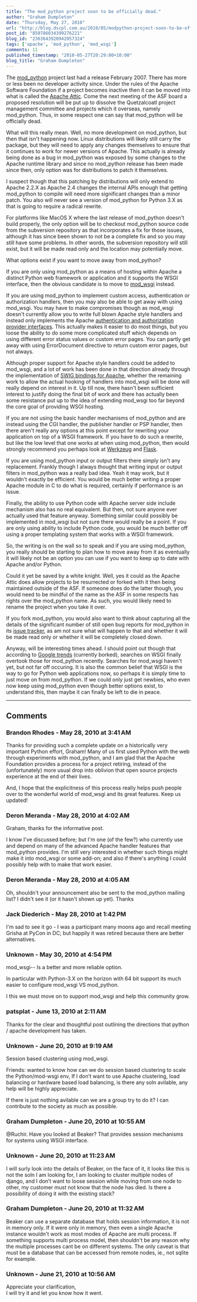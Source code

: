 ```yaml
---
title: "The mod_python project soon to be officially dead."
author: "Graham Dumpleton"
date: "Thursday, May 27, 2010"
url: "http://blog.dscpl.com.au/2010/05/modpython-project-soon-to-be-officially.html"
post_id: "850786034399276221"
blog_id: "2363643920942057324"
tags: ['apache', 'mod_python', 'mod_wsgi']
comments: 11
published_timestamp: "2010-05-27T20:29:00+10:00"
blog_title: "Graham Dumpleton"
---
```


The [mod\_python](http://www.modpython.org/) project last had a release February 2007. There has more or less been no developer activity since. Under the rules of the Apache Software Foundation if a project becomes inactive then it can be moved into what is called the [Apache Attic](http://attic.apache.org/). Come the next meeting of the ASF board a proposed resolution will be put up to dissolve the Quetzalcoatl project management committee and projects which it overseas, namely mod\_python. Thus, in some respect one can say that mod\_python will be officially dead.

  


What will this really mean. Well, no more development on mod\_python, but then that isn't happening now. Linux distributions will likely still carry the package, but they will need to apply any changes themselves to ensure that it continues to work for newer versions of Apache. This actually is already being done as a bug in mod\_python was exposed by some changes to the Apache runtime library and since no mod\_python release has been made since then, only option was for distributions to patch it themselves.

  


I suspect though that this patching by distributions will only extend to Apache 2.2.X as Apache 2.4 changes the internal APIs enough that getting mod\_python to compile will need more significant changes than a minor patch. You also will never see a version of mod\_python for Python 3.X as that is going to require a radical rewrite.

  


For platforms like MacOS X where the last release of mod\_python doesn't build properly, the only option will be to checkout mod\_python source code from the subversion repository as that incorporates a fix for those issues, although it has since been shown to not be a complete fix and so you may still have some problems. In other words, the subversion repository will still exist, but it will be made read only and the location may potentially move.

  


What options exist if you want to move away from mod\_python?

  


If you are only using mod\_python as a means of hosting within Apache a distinct Python web framework or application and it supports the WSGI interface, then the obvious candidate is to move to [mod\_wsgi](http://www.modwsgi.org/) instead.

  


If you are using mod\_python to implement custom access, authentication or authorization handlers, then you may also be able to get away with using mod\_wsgi. You may have to make compromises though as mod\_wsgi doesn't currently allow you to write full blown Apache style handlers and instead only implements the Apache [authentication and authorization provider interfaces](http://code.google.com/p/modwsgi/wiki/AccessControlMechanisms). This actually makes it easier to do most things, but you loose the ability to do some more complicated stuff which depends on using different error status values or custom error pages. You can partly get away with using ErrorDocument directive to return custom error pages, but not always.

  


Although proper support for Apache style handlers could be added to mod\_wsgi, and a lot of work has been done in that direction already through the implementation of [SWIG bindings for Apache](http://bitbucket.org/grahamdumpleton/apswigpy), whether the remaining work to allow the actual hooking of handlers into mod\_wsgi will be done will really depend on interest in it. Up till now, there hasn't been sufficient interest to justify doing the final bit of work and there has actually been some resistance put up to the idea of extending mod\_wsgi too far beyond the core goal of providing WSGI hosting.

  


If you are not using the basic handler mechanisms of mod\_python and are instead using the CGI handler, the publisher handler or PSP handler, then there aren't really any options at this point except for rewriting your application on top of a WSGI framework. If you have to do such a rewrite, but like the low level that one works at when using mod\_python, then would strongly recommend you perhaps look at [Werkzeug](http://werkzeug.pocoo.org/) and [Flask](http://flask.pocoo.org/).

  


If you are using mod\_python input or output filters there simply isn't any replacement. Frankly though I always thought that writing input or output filters in mod\_python was a really bad idea. Yeah it may work, but it wouldn't exactly be efficient. You would be much better writing a proper Apache module in C to do what is required, certainly if performance is an issue.

  


Finally, the ability to use Python code with Apache server side include mechanism also has no real equivalent. But then, not sure anyone ever actually used that feature anyway. Something similar could possibly be implemented in mod\_wsgi but not sure there would really be a point. If you are only using ability to include Python code, you would be much better off using a proper templating system that works with a WSGI framework.

  


So, the writing is on the wall so to speak and if you are using mod\_python, you really should be starting to plan how to move away from it as eventually it will likely not be an option you can use if you want to keep up to date with Apache and/or Python.

  


Could it yet be saved by a white knight. Well, yes it could as the Apache Attic does allow projects to be resurrected or forked with it then being maintained outside of the ASF. If someone does do the latter though, you would need to be mindful of the name as the ASF in some respects has rights over the mod\_python name. As such, you would likely need to rename the project when you take it over.

  


If you fork mod\_python, you would also want to think about capturing all the details of the significant number of still open bug reports for mod\_python in its [issue tracker](https://issues.apache.org/jira/browse/MODPYTHON), as am not sure what will happen to that and whether it will be made read only or whether it will be completely closed down.

  


Anyway, will be interesting times ahead. I should point out though that according to [Google trends](http://www.google.com/trends?q=mod_python%2C+WSGI%2C+mod_wsgi) \(currently borked\), searches on WSGI finally overtook those for mod\_python recently. Searches for mod\_wsgi haven't yet, but not far off occuring. It is also the common belief that WSGI is the way to go for Python web applications now, so perhaps it is simply time to just move on from mod\_python. If we could only just get newbies, who even now keep using mod\_python even though better options exist, to understand this, then maybe it can finally be left to die in peace.

---

## Comments

### Brandon Rhodes - May 28, 2010 at 3:41 AM

Thanks for providing such a complete update on a historically very important Python effort, Graham\! Many of us first used Python with the web through experiments with mod\_python, and I am glad that the Apache Foundation provides a process for a project retiring, instead of the \(unfortunately\) more usual drop into oblivion that open source projects experience at the end of their lives.  
  
And, I hope that the explicitness of this process really helps push people over to the wonderful world of mod\_wsgi and its great features. Keep us updated\!

### Deron Meranda - May 28, 2010 at 4:02 AM

Graham, thanks for the informative post.  
  
I know I've discussed before; but I'm one \(of the few?\) who currently use and depend on many of the advanced Apache handler features that mod\_python provides. I'm still very interested in whether such things might make it into mod\_wsgi or some add-on; and also if there's anything I could possibly help with to make that work easier.

### Deron Meranda - May 28, 2010 at 4:05 AM

Oh, shouldn't your announcement also be sent to the mod\_python mailing list? I didn't see it \(or it hasn't shown up yet\). Thanks

### Jack Diederich - May 28, 2010 at 1:42 PM

I'm sad to see it go - I was a participant many moons ago and recall meeting Grisha at PyCon in DC; but happily it was retired because there are better alternatives.

### Unknown - May 30, 2010 at 4:54 PM

mod\_wsgi-- Is a better and more reliable option.   
  
In particular with Python-3.X on the horizon with 64 bit support its much easier to configure mod\_wsgi VS mod\_python.  
  
I this we must move on to support mod\_wsgi and help this community grow.

### patsplat - June 13, 2010 at 2:11 AM

Thanks for the clear and thoughtful post outlining the directions that python / apache development has taken.

### Unknown - June 20, 2010 at 9:19 AM

Session based clustering using mod\_wsgi.  
  
Friends: wanted to know how can we do session based clustering to scale the Python/mod-wsgi env, If I don’t want to use Apache clustering, load balancing or hardware based load balancing, is there any soln avilable, any help will be highly appreciate.  
  
If there is just nothing avilable can we are a group try to do it? I can contribute to the society as much as possible.

### Graham Dumpleton - June 20, 2010 at 10:55 AM

@Ruchir. Have you looked at Beaker? That provides session mechanisms for systems using WSGI interface.

### Unknown - June 20, 2010 at 11:23 AM

I will surly look into the details of Beaker, on the face of it, it looks like this is not the soln I am looking for, I am looking to cluster multiple nodes of django, and I don’t want to loose session while moving from one node to other, my customer must not know that the node has died. Is there a possibility of doing it with the existing stack?

### Graham Dumpleton - June 20, 2010 at 11:32 AM

Beaker can use a separate database that holds session information, it is not in memory only. If it were only in memory, then even a single Apache instance wouldn't work as most modes of Apache are multi process. If something supports multi process model, then shouldn't be any reason why the multiple processes cant be on different systems. The only caveat is that must be a database that can be accessed from remote nodes, ie., not sqlite for example.

### Unknown - June 21, 2010 at 10:56 AM

Appreciate your clarification,   
I will try it and let you know how it went.

